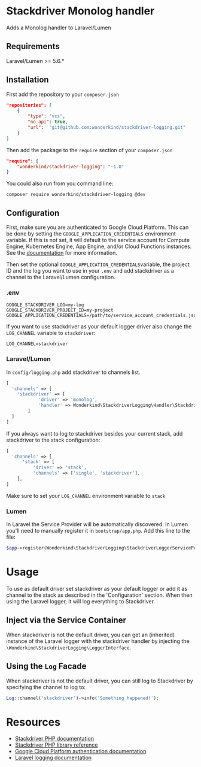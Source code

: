 # Stackdriver Monolog handler

Adds a Monolog handler to Laravel/Lumen

## Requirements

Laravel/Lumen >= 5.6.*

## Installation

First add the repository to your `composer.json`

```json
"repositories": [
    {
        "type": "vcs",
        "no-api": true,
        "url":  "git@github.com:wonderkind/stackdriver-logging.git"
    }
]
```

Then add the package to the `require` section of your `composer.json`

```json
"require": {
    "wonderkind/stackdriver-logging": "~1.0"
}
```

You could also run from you command line:

`composer require wonderkind/stackdriver-logging @dev`

## Configuration

First, make sure you are authenticated to Google Cloud Platform. This can be done by setting the `GOOGLE_APPLICATION_CREDENTIALS` environment variable. If this is not set, it will default to the service account for Compute Engine, Kubernetes Engine, App Engine, and/or Cloud Functions instances. See the [documentation](https://cloud.google.com/docs/authentication/production) for more information. 

Then set the optional `GOOGLE_APPLICATION_CREDENTIALS`variable, the project ID and the log you want to use in your `.env` and add stackdriver as a channel to the Laravel/Lumen configuration.

### .env

```
GOOGLE_STACKDRIVER_LOG=my-log
GOOGLE_STACKDRIVER_PROJECT_ID=my-project
GOOGLE_APPLICATION_CREDENTIALS=/path/to/service_account_credentials.json
```

If you want to use stackdriver as your default logger driver also change the `LOG_CHANNEL` variable to `stackdriver`:

```
LOG_CHANNEL=stackdriver
```

### Laravel/Lumen

In `config/logging.php` add stackdriver to channels list.

```php
[
  'channels' => [
    'stackdriver' => [
            'driver' => 'monolog',
            'handler' => Wonderkind\StackdriverLogging\Handler\StackdriverLoggingHandler::class
        ]
  ]
]
```

If you always want to log to stackdriver besides your current stack, add stackdriver to the stack configuration:

```php
[
  'channels' => [
      'stack' => [
          'driver' => 'stack',
          'channels' => ['single', 'stackdriver'],
    ],
]
```

Make sure to set your `LOG_CHANNEL` environment variable to `stack`

### Lumen

In Laravel the Service Provider will be automatically discovered.  In Lumen you'll need to manually register it in `bootstrap/app.php`. Add this line to the file:

```php
$app->register(Wonderkind\StackdriverLogging\StackdriverLoggerServiceProvider::class);
```

# Usage

To use as default driver set stackdriver as  your default logger or add it as channel to the stack as described in the 'Configuration' section. When then using the Laravel logger, it will log everything to Stackdriver

## Inject via the Service Container

When stackdriver is not the default driver, you can get an (inherited) instance of the Laravel logger with the stackdriver handler by injecting the `\Wonderkind\StackdriverLogging\LoggerInterface`. 

## Using the `Log` Facade

When stackdriver is not the default driver, you can still log to Stackdriver by specifying the channel to log to:

```php
Log::channel('stackdriver')->info('Something happened!');
```

# Resources

- [Stackdriver PHP documentation](https://cloud.google.com/logging/docs/reference/libraries#client-libraries-install-php)
- [Stackdriver PHP library reference](https://googlecloudplatform.github.io/google-cloud-php/#/docs/google-cloud/v0.61.0/logging/loggingclient)
- [Google Cloud Platform authentication documentation](https://cloud.google.com/docs/authentication/production)
- [Laravel logging documentation](https://laravel.com/docs/5.6/logging)
